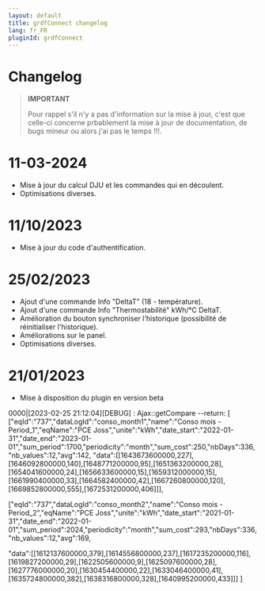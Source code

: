 ```yaml
---
layout: default
title: grdfConnect changelog
lang: fr_FR
pluginId: grdfConnect
---
```

# Changelog

>**IMPORTANT**
>
>Pour rappel s'il n'y a pas d'information sur la mise à jour, c'est que celle-ci concerne prbablement la mise à jour de documentation, de bugs mineur ou alors j'ai pas le temps !!!.

# 11-03-2024
- Mise à jour du calcul DJU et les commandes qui en découlent.
- Optimisations diverses.
# 11/10/2023
- Mise à jour du code d'authentification.
# 25/02/2023
- Ajout d'une commande Info "DeltaT" (18 - température).
- Ajout d'une commande Info "Thermostabilité" kWh/°C DeltaT.
- Amélioration du bouton synchroniser l'historique (possibilité de réinitialiser l'historique).
- Améliorations sur le panel.
- Optimisations diverses.
# 21/01/2023
- Mise à disposition du plugin en version beta


0000|[2023-02-25 21:12:04][DEBUG] : Ajax::getCompare  --return: 
[
["eqId":"737","dataLogId":"conso_month1","name":"Conso mois - Period_1","eqName":"PCE Joss","unite":"kWh","date_start":"2022-01-31","date_end":"2023-01-01","sum_period":1700,"periodicity":"month","sum_cost":250,"nbDays":336,"nb_values":12,"avg":142,
"data":[[1643673600000,227],[1646092800000,140],[1648771200000,95],[1651363200000,28],[1654041600000,24],[1656633600000,15],[1659312000000,15],[1661990400000,33],[1664582400000,42],[1667260800000,120],[1669852800000,555],[1672531200000,406]]],

["eqId":"737","dataLogId":"conso_month2","name":"Conso mois - Period_2","eqName":"PCE Joss","unite":"kWh","date_start":"2021-01-31","date_end":"2022-01-01","sum_period":2024,"periodicity":"month","sum_cost":293,"nbDays":336,"nb_values":12,"avg":169,

"data":[[1612137600000,379],[1614556800000,237],[1617235200000,116],[1619827200000,29],[1622505600000,9],[1625097600000,28],[1627776000000,20],[1630454400000,22],[1633046400000,41],[1635724800000,382],[1638316800000,328],[1640995200000,433]]]
]